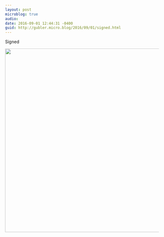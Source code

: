 ```yaml
---
layout: post
microblog: true
audio: 
date: 2016-09-01 12:44:31 -0400
guid: http://gubler.micro.blog/2016/09/01/signed.html
---
```

Signed

<img src="http://microblog.dev88.co/uploads/2018/526ace4c1a.jpg" width="600" height="600" />
